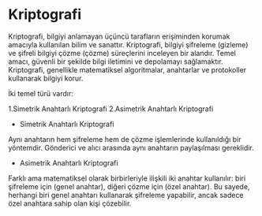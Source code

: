 # Kriptografi

Kriptografi, bilgiyi anlamayan üçüncü tarafların erişiminden korumak amacıyla
kullanılan bilim ve sanattır. Kriptografi, bilgiyi şifreleme (gizleme) ve şifreli bilgiyi
çözme (çözme) süreçlerini inceleyen bir alandır. Temel amacı, güvenli bir
şekilde bilgi iletimini ve depolamayı sağlamaktır.
Kriptografi, genellikle matematiksel algoritmalar, anahtarlar ve protokoller
kullanarak bilgiyi korur.

İki temel türü vardır:

1.Simetrik Anahtarlı Kriptografi
2.Asimetrik Anahtarlı Kriptografi

* Simetrik Anahtarlı Kriptografi

Aynı anahtarın hem şifreleme hem de çözme işlemlerinde kullanıldığı bir
yöntemdir. Gönderici ve alıcı arasında aynı anahtarın paylaşılması
gereklidir.

* Asimetrik Anahtarlı Kriptografi

Farklı ama matematiksel olarak birbirleriyle ilişkili iki anahtar kullanılır: biri
şifreleme için (genel anahtar), diğeri çözme için (özel anahtar). Bu sayede,
herhangi biri genel anahtarı kullanarak şifreleme yapabilir, ancak sadece özel
anahtara sahip olan kişi çözebilir.
